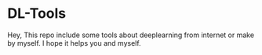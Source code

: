 # DL-Tools

Hey, This repo include some tools about deeplearning from internet or make by myself. I hope it helps you and myself.
